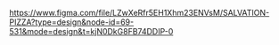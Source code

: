 https://www.figma.com/file/LZwXeRfr5EH1Xhm23ENVsM/SALVATION-PIZZA?type=design&node-id=69-531&mode=design&t=kjN0DkG8FB74DDIP-0
